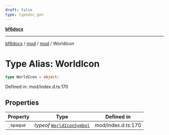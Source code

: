 ```yaml
---
draft: false
type: typedoc_gen
---
```


[**bf6docs**](../../../_index.md)

***

[bf6docs](../../../_index.md) / [mod](../../_index.md) / [mod](../_index.md) / WorldIcon

# Type Alias: WorldIcon

```ts
type WorldIcon = object;
```

Defined in: mod/index.d.ts:170

## Properties

| Property | Type | Defined in |
| ------ | ------ | ------ |
| <a id="_opaque"></a> `_opaque` | *typeof* [`WorldIconSymbol`](../WorldIconSymbol/_index.md) | mod/index.d.ts:170 |
